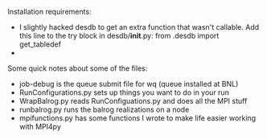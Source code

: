 
Installation requirements:

* I slightly hacked desdb to get an extra function that wasn't callable. Add this line to the try block in desdb/__init__.py:
    from .desdb import get_tabledef
* 


Some quick notes about some of the files:
* job-debug is the queue submit file for wq (queue installed at BNL)
* RunConfigurations.py sets up things you want to do in your run
* WrapBalrog.py reads RunConfiguations.py and does all the MPI stuff
* runbalrog.py runs the balrog realizations on a node
* mpifunctions.py has some functions I wrote to make life easier working with MPI4py
